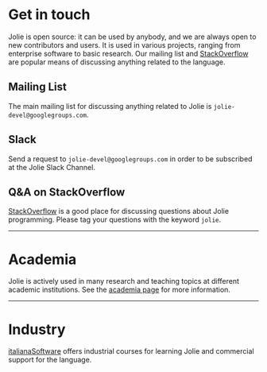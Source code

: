 <!--Themed-->

# Get in touch

Jolie is open source: it can be used by anybody, and we are always open to new contributors and users.
It is used in various projects, ranging from enterprise software to basic research.
Our mailing list and [StackOverflow](http://www.stackoverflow.com/) are popular means of
discussing anything related to the language.


## Mailing List

The main mailing list for discussing anything related to Jolie is `jolie-devel@googlegroups.com`.

## Slack
Send a request to `jolie-devel@googlegroups.com` in order to be subscribed at the Jolie Slack Channel.

## Q&A on StackOverflow

[StackOverflow](http://www.stackoverflow.com/) is a good place for discussing questions about Jolie programming.
Please tag your questions with the keyword `jolie`.


---

# Academia

Jolie is actively used in many research and teaching topics at different academic institutions. See
the [academia page](academia.html) for more information.

---

# Industry

[italianaSoftware](http://www.italianasoftware.com/) offers industrial courses for learning Jolie and
commercial support for the language.
